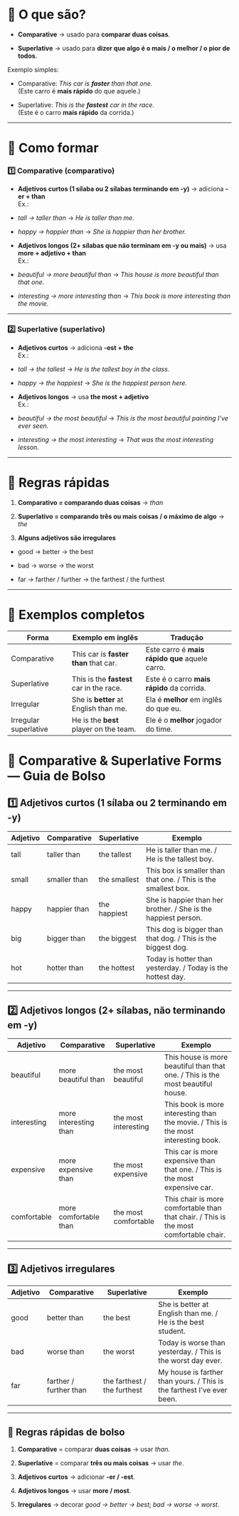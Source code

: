 # 🔹 O que são?

- **Comparative** → usado para **comparar duas coisas**.
    
- **Superlative** → usado para **dizer que algo é o mais / o melhor / o pior de todos**.
    

Exemplo simples:

- Comparative: _This car is **faster** than that one._  
    (Este carro é **mais rápido** do que aquele.)
    
- Superlative: _This is the **fastest** car in the race._  
    (Este é o carro **mais rápido** da corrida.)
    

---

# 🔹 Como formar

### 1️⃣ Comparative (comparativo)

- **Adjetivos curtos (1 sílaba ou 2 sílabas terminando em -y)** → adiciona **-er + than**  
    Ex.:
    
- _tall → taller than_ → _He is taller than me._
    
- _happy → happier than_ → _She is happier than her brother._
    
- **Adjetivos longos (2+ sílabas que não terminam em -y ou mais)** → usa **more + adjetivo + than**  
    Ex.:
    
- _beautiful → more beautiful than_ → _This house is more beautiful than that one._
    
- _interesting → more interesting than_ → _This book is more interesting than the movie._
    

---

### 2️⃣ Superlative (superlativo)

- **Adjetivos curtos** → adiciona **-est + the**  
    Ex.:
    
- _tall → the tallest_ → _He is the tallest boy in the class._
    
- _happy → the happiest_ → _She is the happiest person here._
    
- **Adjetivos longos** → usa **the most + adjetivo**  
    Ex.:
    
- _beautiful → the most beautiful_ → _This is the most beautiful painting I’ve ever seen._
    
- _interesting → the most interesting_ → _That was the most interesting lesson._
    

---

# 🔹 Regras rápidas

1. **Comparativo = comparando duas coisas** → _than_
    
2. **Superlativo = comparando três ou mais coisas / o máximo de algo** → _the_
    
3. **Alguns adjetivos são irregulares**
    

- good → better → the best
    
- bad → worse → the worst
    
- far → farther / further → the farthest / the furthest
    

---

# 🔹 Exemplos completos

|Forma|Exemplo em inglês|Tradução|
|---|---|---|
|Comparative|This car is **faster than** that car.|Este carro é **mais rápido que** aquele carro.|
|Superlative|This is the **fastest** car in the race.|Este é o carro **mais rápido** da corrida.|
|Irregular|She is **better** at English than me.|Ela é **melhor** em inglês do que eu.|
|Irregular superlative|He is the **best** player on the team.|Ele é o **melhor** jogador do time.|



# 📘 Comparative & Superlative Forms — Guia de Bolso

## 1️⃣ Adjetivos curtos (1 sílaba ou 2 terminando em -y)

|Adjetivo|Comparative|Superlative|Exemplo|
|---|---|---|---|
|tall|taller than|the tallest|He is taller than me. / He is the tallest boy.|
|small|smaller than|the smallest|This box is smaller than that one. / This is the smallest box.|
|happy|happier than|the happiest|She is happier than her brother. / She is the happiest person.|
|big|bigger than|the biggest|This dog is bigger than that dog. / This is the biggest dog.|
|hot|hotter than|the hottest|Today is hotter than yesterday. / Today is the hottest day.|

---

## 2️⃣ Adjetivos longos (2+ sílabas, não terminando em -y)

|Adjetivo|Comparative|Superlative|Exemplo|
|---|---|---|---|
|beautiful|more beautiful than|the most beautiful|This house is more beautiful than that one. / This is the most beautiful house.|
|interesting|more interesting than|the most interesting|This book is more interesting than the movie. / This is the most interesting book.|
|expensive|more expensive than|the most expensive|This car is more expensive than that one. / This is the most expensive car.|
|comfortable|more comfortable than|the most comfortable|This chair is more comfortable than that chair. / This is the most comfortable chair.|

---

## 3️⃣ Adjetivos irregulares

|Adjetivo|Comparative|Superlative|Exemplo|
|---|---|---|---|
|good|better than|the best|She is better at English than me. / He is the best student.|
|bad|worse than|the worst|Today is worse than yesterday. / This is the worst day ever.|
|far|farther / further than|the farthest / the furthest|My house is farther than yours. / This is the farthest I’ve ever been.|

---

## 🔹 Regras rápidas de bolso

1. **Comparative** = comparar **duas coisas** → usar _than_.
    
2. **Superlative** = comparar **três ou mais coisas** → usar _the_.
    
3. **Adjetivos curtos** → adicionar **-er / -est**.
    
4. **Adjetivos longos** → usar **more / most**.
    
5. **Irregulares** → decorar _good → better → best_; _bad → worse → worst_.




